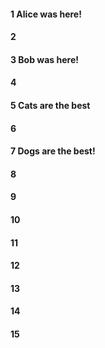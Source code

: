 #### 1 Alice was here!
#### 2
#### 3 Bob was here!
#### 4
#### 5 Cats are the best
#### 6
#### 7 Dogs are the best!
#### 8
#### 9
#### 10
#### 11
#### 12
#### 13
#### 14
#### 15